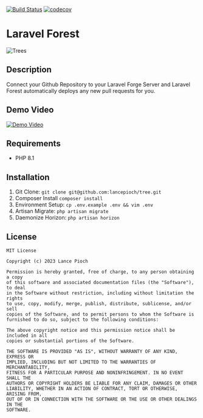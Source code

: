 [![Build Status](https://travis-ci.org/lancepioch/tree.svg?branch=master)](https://travis-ci.org/lancepioch/tree)
[![codecov](https://codecov.io/gh/lancepioch/tree/branch/master/graph/badge.svg)](https://codecov.io/gh/lancepioch/tree)

# Laravel Forest

![Trees](public/img/trees.png)

## Description
Connect your Github Repository to your Laravel Forge Server and Laravel Forest automatically deploys any new pull requests for you.

## Demo Video
[![Demo Video](https://i.imgur.com/pJnISxo.png)](https://youtu.be/e48QJdcNrUY)

## Requirements

* PHP 8.1

## Installation

1. Git Clone: `git clone git@github.com:lancepioch/tree.git`
2. Composer Install `composer install`
3. Environment Setup: `cp .env.example .env && vim .env`
4. Artisan Migrate: `php artisan migrate`
5. Daemonize Horizon: `php artisan horizon`

## License
```
MIT License

Copyright (c) 2023 Lance Pioch

Permission is hereby granted, free of charge, to any person obtaining a copy
of this software and associated documentation files (the "Software"), to deal
in the Software without restriction, including without limitation the rights
to use, copy, modify, merge, publish, distribute, sublicense, and/or sell
copies of the Software, and to permit persons to whom the Software is
furnished to do so, subject to the following conditions:

The above copyright notice and this permission notice shall be included in all
copies or substantial portions of the Software.

THE SOFTWARE IS PROVIDED "AS IS", WITHOUT WARRANTY OF ANY KIND, EXPRESS OR
IMPLIED, INCLUDING BUT NOT LIMITED TO THE WARRANTIES OF MERCHANTABILITY,
FITNESS FOR A PARTICULAR PURPOSE AND NONINFRINGEMENT. IN NO EVENT SHALL THE
AUTHORS OR COPYRIGHT HOLDERS BE LIABLE FOR ANY CLAIM, DAMAGES OR OTHER
LIABILITY, WHETHER IN AN ACTION OF CONTRACT, TORT OR OTHERWISE, ARISING FROM,
OUT OF OR IN CONNECTION WITH THE SOFTWARE OR THE USE OR OTHER DEALINGS IN THE
SOFTWARE.
```
